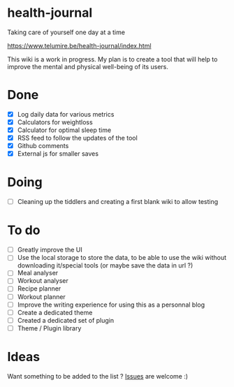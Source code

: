 # health-journal
Taking care of yourself one day at a time

https://www.telumire.be/health-journal/index.html

This wiki is a work in progress. My plan is to create a tool that will help to improve the mental and physical well-being of its users.

# Done

- [x] Log daily data for various metrics
- [x] Calculators for weightloss
- [x] Calculator for optimal sleep time
- [x] RSS feed to follow the updates of the tool
- [x] Github comments
- [x] External js for smaller saves

# Doing

- [ ] Cleaning up the tiddlers and creating a first blank wiki to allow testing

# To do

- [ ] Greatly improve the UI
- [ ] Use the local storage to store the data, to be able to use the wiki without downloading it/special tools (or maybe save the data in url ?)
- [ ] Meal analyser
- [ ] Workout analyser
- [ ] Recipe planner
- [ ] Workout planner
- [ ] Improve the writing experience for using this as a personnal blog
- [ ] Create a dedicated theme
- [ ] Created a dedicated set of plugin
- [ ] Theme / Plugin library

# Ideas

Want something to be added to the list ? [Issues](https://github.com/Telumire/health-journal/issues) are welcome :)
